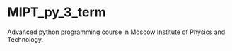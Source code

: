 # MIPT_py_3_term

Advanced python programming course in Moscow Institute of Physics and Technology.
